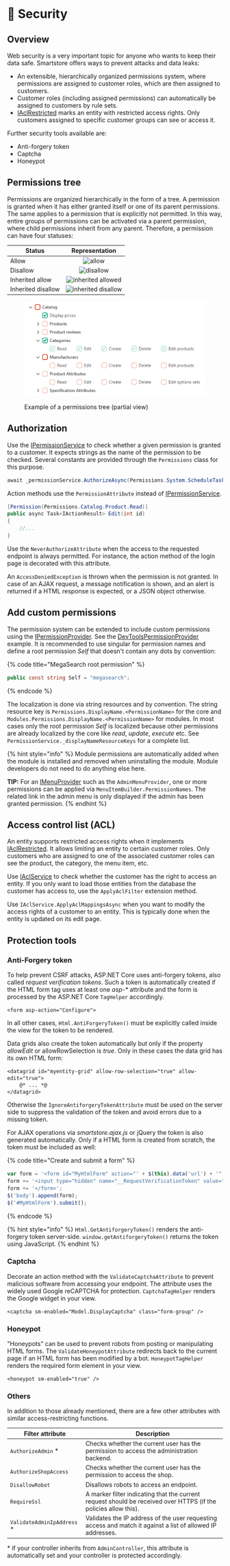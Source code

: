 # 🐣 Security

## Overview

Web security is a very important topic for anyone who wants to keep their data safe. Smartstore offers ways to prevent attacks and data leaks:

* An extensible, hierarchically organized permissions system, where permissions are assigned to customer roles, which are then assigned to customers.
* Customer roles (including assigned permissions) can automatically be assigned to customers by rule sets.
* [IAclRestricted](https://github.com/smartstore/Smartstore/blob/main/src/Smartstore.Core/Platform/Security/Domain/IAclRestricted.cs) marks an entity with restricted access rights. Only customers assigned to specific customer groups can see or access it.

Further security tools available are:

* Anti-forgery token
* Captcha
* Honeypot

## Permissions tree

Permissions are organized hierarchically in the form of a tree. A permission is granted when it has either granted itself or one of its parent permissions. The same applies to a permission that is explicitly not permitted. In this way, entire groups of permissions can be activated via a parent permission, where child permissions inherit from any parent. Therefore, a permission can have four statuses:

| Status             |                                                                                                                              Representation                                                                                                                             |
| ------------------ | :---------------------------------------------------------------------------------------------------------------------------------------------------------------------------------------------------------------------------------------------------------------------: |
| Allow              |              <img src="https://files.gitbook.com/v0/b/gitbook-x-prod.appspot.com/o/spaces%2FDOZxBBKmB9QIuwBDsOtV%2Fuploads%2FfB5HSEioUC73HF0ObuEk%2Fallow.png?alt=media&#x26;token=aedbd684-9962-4b88-8bfa-7c336228752c" alt="allow" data-size="original">              |
| Disallow           |           <img src="https://files.gitbook.com/v0/b/gitbook-x-prod.appspot.com/o/spaces%2FDOZxBBKmB9QIuwBDsOtV%2Fuploads%2F5Na3oItBQPT5bjXtED3j%2Fdisallow.png?alt=media&#x26;token=099a22d6-77ab-48ff-9c34-672bb43f5b4b" alt="disallow" data-size="original">           |
| Inherited allow    |  <img src="https://files.gitbook.com/v0/b/gitbook-x-prod.appspot.com/o/spaces%2FDOZxBBKmB9QIuwBDsOtV%2Fuploads%2FEW9i1xSUgMz9tEPW8sNI%2Finherited-allowed.png?alt=media&#x26;token=9a6e78e0-4cca-4ba9-950a-8b4821afa0d8" alt="inherited allowed" data-size="original">  |
| Inherited disallow | <img src="https://files.gitbook.com/v0/b/gitbook-x-prod.appspot.com/o/spaces%2FDOZxBBKmB9QIuwBDsOtV%2Fuploads%2FShqZ28gckwbOQxY3x7ZL%2Finherited-disallow.png?alt=media&#x26;token=1bdd0e95-5e09-47ac-a199-c2dd92c9fea4" alt="inherited disallow" data-size="original"> |

<figure><img src="../../.gitbook/assets/permission-tree.png" alt=""><figcaption><p>Example of a permissions tree (partial view)</p></figcaption></figure>

## Authorization

Use the [IPermissionService](https://github.com/smartstore/Smartstore/blob/main/src/Smartstore.Core/Platform/Security/Services/IPermissionService.cs) to check whether a given permission is granted to a customer. It expects strings as the name of the permission to be checked. Several constants are provided through the `Permissions` class for this purpose.

```csharp
await _permissionService.AuthorizeAsync(Permissions.System.ScheduleTask.Execute);
```

Action methods use the `PermissionAttribute` instead of [IPermissionService](https://github.com/smartstore/Smartstore/blob/main/src/Smartstore.Core/Platform/Security/Services/IPermissionService.cs).

```csharp
[Permission(Permissions.Catalog.Product.Read)]
public async Task<IActionResult> Edit(int id)
{
    //...
}
```

Use the `NeverAuthorizeAttribute` when the access to the requested endpoint is always permitted. For instance, the action method of the login page is decorated with this attribute.

An `AccessDeniedException` is thrown when the permission is not granted. In case of an AJAX request, a message notification is shown, and an alert is returned if a HTML response is expected, or a JSON object otherwise.

## Add custom permissions

The permission system can be extended to include custom permissions using the [IPermissionProvider](https://github.com/smartstore/Smartstore/blob/main/src/Smartstore.Core/Platform/Security/Services/IPermissionProvider.cs). See the [DevToolsPermissionProvider](https://github.com/smartstore/Smartstore/blob/main/src/Smartstore.Modules/Smartstore.DevTools/Permissions.cs) example. It is recommended to use singular for permission names and define a root permission _Self_ that doesn't contain any dots by convention:

{% code title="MegaSearch root permission" %}
```csharp
public const string Self = "megasearch";
```
{% endcode %}

The localization is done via string resources and by convention. The string resource key is `Permissions.DisplayName.<PermissionName>` for the core and `Modules.Permissions.DisplayName.<PermissionName>` for modules. In most cases only the root permission _Self_ is localized because other permissions are already localized by the core like _read_, _update_, _execute_ etc. See `PermissionService._displayNameResourceKeys` for a complete list.

{% hint style="info" %}
Module permissions are automatically added when the module is installed and removed when uninstalling the module. Module developers do not need to do anything else here.

**TIP:** For an [IMenuProvider](https://github.com/smartstore/Smartstore/blob/main/src/Smartstore.Core/Content/Menus/Services/MenuProviders/IMenuProvider.cs) such as the `AdminMenuProvider`, one or more permissions can be applied via `MenuItemBuilder.PermissionNames`. The related link in the admin menu is only displayed if the admin has been granted permission.
{% endhint %}

## Access control list (ACL)

An entity supports restricted access rights when it implements [IAclRestricted](https://github.com/smartstore/Smartstore/blob/main/src/Smartstore.Core/Platform/Security/Domain/IAclRestricted.cs). It allows limiting an entity to certain customer roles. Only customers who are assigned to one of the associated customer roles can see the product, the category, the menu item, etc.

Use [IAclService](https://github.com/smartstore/Smartstore/blob/main/src/Smartstore.Core/Platform/Security/Services/IAclService.cs) to check whether the customer has the right to access an entity. If you only want to load those entities from the database the customer has access to, use the `ApplyAclFilter` extension method.

Use `IAclService.ApplyAclMappingsAsync` when you want to modify the access rights of a customer to an entity. This is typically done when the entity is updated on its edit page.

## Protection tools

### Anti-Forgery token

To help prevent CSRF attacks, ASP.NET Core uses anti-forgery tokens, also called _request verification tokens_. Such a token is automatically created if the HTML form tag uses at least one _asp-\*_ attribute and the form is processed by the ASP.NET Core `TagHelper` accordingly.

```cshtml
<form asp-action="Configure">
```

In all other cases, `Html.AntiForgeryToken()` must be explicitly called inside the view for the token to be rendered.

Data grids also create the token automatically but only if the property _allowEdit_ or allowRowSelection is _true_. Only in these cases the data grid has its own HTML form:

```cshtml
<datagrid id="myentity-grid" allow-row-selection="true" allow-edit="true">
    @* ... *@
</datagrid>
```

Otherwise the `IgnoreAntiforgeryTokenAttribute` must be used on the server side to suppress the validation of the token and avoid errors due to a missing token.

For AJAX operations via _smartstore.ajax.js_ or jQuery the token is also generated automatically. Only if a HTML form is created from scratch, the token must be included as well:

{% code title="Create and submit a form" %}
```javascript
var form = '<form id="MyHtmlForm" action="' + $(this).data('url') + '" method="post">';
form += '<input type="hidden" name="__RequestVerificationToken" value="@Html.GetAntiforgeryToken()">';
form += '</form>';
$('body').append(form);
$('#MyHtmlForm').submit();
```
{% endcode %}

{% hint style="info" %}
`Html.GetAntiforgeryToken()` renders the anti-forgery token server-side. `window.getAntiforgeryToken()` returns the token using JavaScript.
{% endhint %}

### Captcha

Decorate an action method with the `ValidateCaptchaAttribute` to prevent malicious software from accessing your endpoint. The attribute uses the widely used Google reCAPTCHA for protection. `CaptchaTagHelper` renders the Google widget in your view.

```cshtml
<captcha sm-enabled="Model.DisplayCaptcha" class="form-group" />
```

### Honeypot

"Honeypots" can be used to prevent robots from posting or manipulating HTML forms. The `ValidateHoneypotAttribute` redirects back to the current page if an HTML form has been modified by a bot. `HoneypotTagHelper` renders the required form element in your view.

```cshtml
<honeypot sm-enabled="true" />
```

### Others

In addition to those already mentioned, there are a few other attributes with similar access-restricting functions.

| Filter attribute            | Description                                                                                                     |
| --------------------------- | --------------------------------------------------------------------------------------------------------------- |
| `AuthorizeAdmin` \*         | Checks whether the current user has the permission to access the administration backend.                        |
| `AuthorizeShopAccess`       | Checks whether the current user has the permission to access the shop.                                          |
| `DisallowRobot`             | Disallows robots to access an endpoint.                                                                         |
| `RequireSsl`                | A marker filter indicating that the current request should be received over HTTPS (if the policies allow this). |
| `ValidateAdminIpAddress` \* | Validates the IP address of the user requesting access and match it against a list of allowed IP addresses.     |

\* if your controller inherits from `AdminController`, this attribute is automatically set and your controller is protected accordingly.
